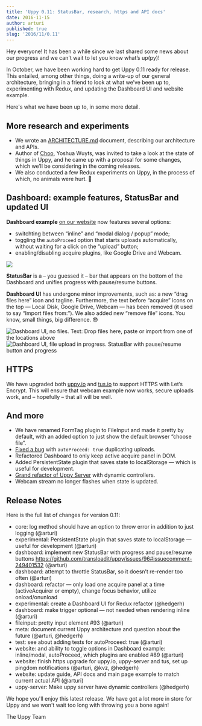 ```yaml
---
title: 'Uppy 0.11: StatusBar, research, https and API docs'
date: 2016-11-15
author: arturi
published: true
slug: '2016/11/0.11'
---
```


Hey everyone! It has been a while since we last shared some news about our
progress and we can't wait to let you know what’s up(py)!

In October, we have been working hard to get Uppy 0.11 ready for release. This
entailed, among other things, doing a write-up of our general architecture,
bringing in a friend to look at what we’ve been up to, experimenting with Redux,
and updating the Dashboard UI and website example.

Here's what we have been up to, in some more detail.

<!--truncate-->

## More research and experiments

- We wrote an
  [ARCHITECTURE.md](https://github.com/transloadit/uppy/blob/master/ARCHITECTURE.md)
  document, describing our architecture and APIs.
- Author of [Choo](https://github.com/yoshuawuyts/choo), Yoshua Wuyts, was
  invited to take a look at the state of things in Uppy, and he came up with a
  proposal for some changes, which we’ll be considering in the coming releases.
- We also conducted a few Redux experiments on Uppy, in the process of which, no
  animals were hurt. :dog:

## Dashboard: example features, StatusBar and updated UI

**Dashboard example** [on our website](https://uppy.io/examples/dashboard/) now
features several options:

- switchting between “inline” and “modal dialog / popup” mode;
- toggling the `autoProceed` option that starts uploads automatically, without
  waiting for a click on the “upload” button;
- enabling/disabling acquire plugins, like Google Drive and Webcam.

<img src="/img/blog/0.11/dashboard-example-options.png" />

**StatusBar** is a – you guessed it – bar that appears on the bottom of the
Dashboard and unifies progress with pause/resume buttons.

**Dashboard UI** has undergone minor improvements, such as: a new “drag files
here” icon and tagline. Furthermore, the text before “acquire” icons on the top
— Local Disk, Google Drive, Webcam — has been removed (it used to say “Import
files from:”). We also added new “remove file” icons. You know, small things,
big difference. :sunglasses:

<img src="/img/blog/0.11/uppy-dashboard-oct-2016-1.jpg" alt="Dashboard UI, no files. Text: Drop files here, paste or import from one of the locations above" />

<img src="/img/blog/0.11/uppy-dashboard-oct-2016-2.jpg" alt="Dashboard UI, file upload in progress. StatusBar with pause/resume button and progress" />

## HTTPS

We have upgraded both [uppy.io](http://uppy.io/) and [tus.io](http://tus.io/) to
support HTTPS with Let’s Encrypt. This will ensure that webcam example now
works, secure uploads work, and – hopefully – that all will be well.

## And more

- We have renamed FormTag plugin to FileInput and made it pretty by default,
  with an added option to just show the default browser “choose file”.
- [Fixed a bug](https://github.com/transloadit/uppy/issues/126) with
  `autoProceed: true` duplicating uploads.
- Refactored Dashboard to only keep active acquire panel in DOM.
- Added PersistentState plugin that saves state to localStorage — which is
  useful for development.
- [Grand refactor of Uppy Server](https://github.com/transloadit/uppy/pull/131)
  with dynamic controllers.
- Webcam stream no longer flashes when state is updated.

## Release Notes

Here is the full list of changes for version 0.11:

- core: log method should have an option to throw error in addition to just
  logging (@arturi)
- experimental: PersistentState plugin that saves state to localStorage — useful
  for development (@arturi)
- dashboard: implement new StatusBar with progress and pause/resume buttons
  <https://github.com/transloadit/uppy/issues/96#issuecomment-249401532>
  (@arturi)
- dashboard: attempt to throttle StatusBar, so it doesn’t re-render too often
  (@arturi)
- dashboard: refactor — only load one acquire panel at a time (activeAcquirer or
  empty), change focus behavior, utilize onload/onunload
- experimental: create a Dashboard UI for Redux refactor (@hedgerh)
- dashboard: make trigger optional — not needed when rendering inline (@arturi)
- fileinput: pretty input element #93 (@arturi)
- meta: document current Uppy architecture and question about the future
  (@arturi, @hedgerh)
- test: see about adding tests for autoProceed: true (@arturi)
- website: and ability to toggle options in Dashboard example: inline/modal,
  autoProceed, which plugins are enabled #89 (@arturi)
- website: finish https upgrade for uppy.io, uppy-server and tus, set up pingdom
  notifications (@arturi, @kvz, @hedgerh)
- website: update guide, API docs and main page example to match current actual
  API (@arturi)
- uppy-server: Make uppy server have dynamic controllers (@hedgerh)

We hope you'll enjoy this latest release. We have got a lot more in store for
Uppy and we won't wait too long with throwing you a bone again!

The Uppy Team
